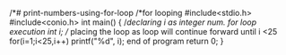 /*# print-numbers-using-for-loop
/*for looping
#include<stdio.h>
#include<conio.h>
int main()
{
/*declaring i as integer num. for loop execution
int i;
/* placing the loop as loop will continue forward until i <25
for(i=1;i<25,i++)
printf("%d", i);
end of program
return 0;
}
